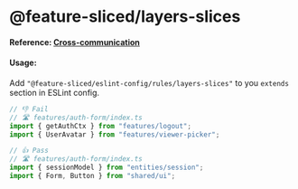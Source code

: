# @feature-sliced/layers-slices

#### Reference: [Cross-communication](https://feature-sliced.design/docs/concepts/cross-communication)

#### Usage:
Add `"@feature-sliced/eslint-config/rules/layers-slices"` to you `extends` section in ESLint config.

```js
// 👎 Fail
// 🛣 features/auth-form/index.ts
import { getAuthCtx } from "features/logout";
import { UserAvatar } from "features/viewer-picker";

// 👍 Pass
// 🛣 features/auth-form/index.ts
import { sessionModel } from "entities/session";
import { Form, Button } from "shared/ui";
```
